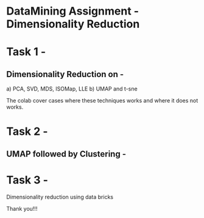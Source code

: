 # DataMining Assignment - Dimensionality Reduction


# Task 1 - 

## Dimensionality Reduction on -

a) PCA, SVD, MDS, ISOMap, LLE
b) UMAP and t-sne

The colab cover cases where these techniques works and where it does not works.

# Task 2 - 

## UMAP followed by Clustering -

# Task 3 -

Dimensionality reduction using data bricks

Thank you!!!



